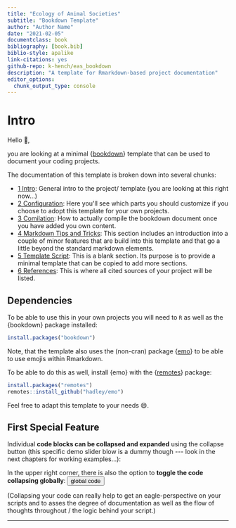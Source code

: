 ```yaml
---
title: "Ecology of Animal Societies"
subtitle: "Bookdown Template"
author: "Author Name"
date: "2021-02-05"
documentclass: book
bibliography: [book.bib]
biblio-style: apalike
link-citations: yes
github-repo: k-hench/eas_bookdown
description: "A template for Rmarkdown-based project documentation"
editor_options: 
  chunk_output_type: console
---
```







# Intro

Hello 👋,

you are looking at a minimal {[bookdown](https://bookdown.org/)} template that can be used to document your coding projects.

The documentation of this template is broken down into several chunks:

- [1 Intro](./index.html): General intro to the project/ template (you are looking at this right now...)
- [2 Configuration](./configuration.html): Here you'll see which parts you should customize if you choose to adopt this template for your own projects.
- [3 Comilation](./compilation.html): How to actually compile the bookdown document once you have added you own content.
- [4 Markdown Tips and Tricks](./markdown-tips-and-tricks.html): This section includes an introduction into a couple of minor features that are build into this template and that go a little beyond the standard markdown elements. 
- [5 Template Script](./template-script.html): This is a blank section. Its purpose is to provide a minimal template that can be copied to add more sections.
- [6 References](./references.html): This is where all cited sources of your project will be listed.

## Dependencies

To be able to use this in your own projects you will need to `R` as well as the {bookdown} package installed:

```r
install.packages("bookdown")
```

Note, that the template also uses the (non-cran) package {[emo](https://github.com/hadley/emo)} to be able to use emojis within Rmarkdown.

To be able to do this as well, install {emo} with the {[remotes](https://remotes.r-lib.org/)} package:

```r
install.packages("remotes")
remotes::install_github("hadley/emo")
```

Feel free to adapt this template to your needs 😄.

## First Special Feature

Individual **code blocks can be collapsed and expanded** using the collapse button (this specific demo slider blow is a dummy though --- look in the next chapters for working examples...):

<div class="demoslider"><div class="demobg"><div class="demonob"></div></div></div>

In the upper right corner, there is also the option to **toggle the code collapsing globally**:  <button type="button" class="btn btn-default btn-xs dropdown-toggle">global code</button> 

(Collapsing your code can really help to get an eagle-perspective on your scripts and to asses the degree of documentation as well as the flow of thoughts throughout / the logic behind your script.)

---
